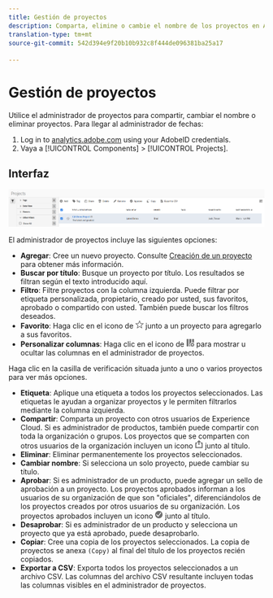 ```yaml
---
title: Gestión de proyectos
description: Comparta, elimine o cambie el nombre de los proyectos en Analysis Workspace.
translation-type: tm+mt
source-git-commit: 542d394e9f20b10b932c8f444de096381ba25a17

---
```



# Gestión de proyectos

Utilice el administrador de proyectos para compartir, cambiar el nombre o eliminar proyectos. Para llegar al administrador de fechas:

1. Log in to [analytics.adobe.com](https://analytics.adobe.com) using your AdobeID credentials.
1. Vaya a [!UICONTROL Components] > [!UICONTROL Projects].

## Interfaz

![IU](../assets/project-ui.png)

El administrador de proyectos incluye las siguientes opciones:

* **Agregar**: Cree un nuevo proyecto. Consulte [Creación de un proyecto](create.md) para obtener más información.
* **Buscar por título**: Busque un proyecto por título. Los resultados se filtran según el texto introducido aquí.
* **Filtro**: Filtre proyectos con la columna izquierda. Puede filtrar por etiqueta personalizada, propietario, creado por usted, sus favoritos, aprobado o compartido con usted. También puede buscar los filtros deseados.
* **Favorito**: Haga clic en el icono de ![estrella](../assets/star.png) junto a un proyecto para agregarlo a sus favoritos.
* **Personalizar columnas**: Haga clic en el icono de ![columnas](../assets/columns.png) para mostrar u ocultar las columnas en el administrador de proyectos.

Haga clic en la casilla de verificación situada junto a uno o varios proyectos para ver más opciones.

* **Etiqueta**: Aplique una etiqueta a todos los proyectos seleccionados. Las etiquetas le ayudan a organizar proyectos y le permiten filtrarlos mediante la columna izquierda.
* **Compartir**: Comparta un proyecto con otros usuarios de Experience Cloud. Si es administrador de productos, también puede compartir con toda la organización o grupos. Los proyectos que se comparten con otros usuarios de la organización incluyen un icono ![compartido](../assets/shared.png) junto al título.
* **Eliminar**: Eliminar permanentemente los proyectos seleccionados.
* **Cambiar nombre**: Si selecciona un solo proyecto, puede cambiar su título.
* **Aprobar**: Si es administrador de un producto, puede agregar un sello de aprobación a un proyecto. Los proyectos aprobados informan a los usuarios de su organización de que son &quot;oficiales&quot;, diferenciándolos de los proyectos creados por otros usuarios de su organización. Los proyectos aprobados incluyen un icono ![aprobado](../assets/approved.png) junto al título.
* **Desaprobar**: Si es administrador de un producto y selecciona un proyecto que ya está aprobado, puede desaprobarlo.
* **Copiar**: Cree una copia de los proyectos seleccionados. La copia de proyectos se anexa `(Copy)` al final del título de los proyectos recién copiados.
* **Exportar a CSV**: Exporta todos los proyectos seleccionados a un archivo CSV. Las columnas del archivo CSV resultante incluyen todas las columnas visibles en el administrador de proyectos.
